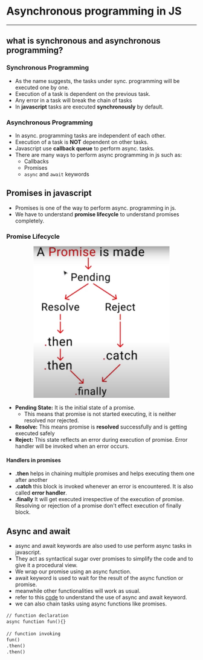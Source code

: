 # Asynchronous programming in JS
---
## what is synchronous and asynchronous programming?
### Synchronous Programming
- As the name suggests, the tasks under sync. programming will be executed one by one.
- Execution of a task is dependent on the previous task.
- Any error in a task will break the chain of tasks
- In **javascript** tasks are executed **synchronously** by default.

### Asynchronous Programming
- In async. programming tasks are independent of each other.
- Execution of a task is **NOT** dependent on other tasks.
- Javascript use **callback queue** to perform async. tasks.
- There are many ways to perform async programming in js such as:
    - Callbacks
    - Promises
    - `async` and `await` keywords

## Promises in javascript
- Promises is one of the way to perform async. programming in js.
- We have to understand **promise lifecycle** to understand promises completely.

### Promise Lifecycle

<center>
<img src="promise_cycle.jpg" alt="promise lifecycle" height="400">
</center>

<!-- ![promise lifecycle](promise_cycle.jpg) -->

- **Pending State:** It is the initial state of a promise.
    - This means that promise is not started executing, it is neither resolved nor rejected.
- **Resolve:** This means promise is **resolved** successfully and is getting executed safely
- **Reject:** This state reflects an error during execution of promise. Error handler will be invoked when an error occurs.

#### Handlers in promises
- **.then** helps in chaining multiple promises and helps executing them one after another
- **.catch** this block is invoked whenever an error is encountered. It is also called **error handler**.
- **.finally** It will get executed irrespective of the execution of promise. Resolving or rejection of a promise don't effect execution of finally block.


## Async and await
- async and await keywords are also used to use perform async tasks in javascript.
- They act as syntactical sugar over promises to simplify the code and to give it a procedural view.
- We wrap our promise using an async function.
- await keyword is used to wait for the result of the async function or promise.
- meanwhile other functionalities will work as usual.
- refer to this [code](6_using_async_await.js) to understand the use of async and await keyword.
- we can also chain tasks using async functions like promises.
```
// function declaration
async function fun(){}

// function invoking
fun()
.then()
.then()
```
